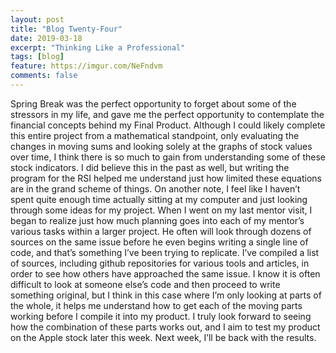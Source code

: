 ```yaml
---
layout: post
title: "Blog Twenty-Four"
date: 2019-03-18
excerpt: "Thinking Like a Professional"
tags: [blog]
feature: https://imgur.com/NeFndvm
comments: false
---
```


Spring Break was the perfect opportunity to forget about some of the stressors in my life, and gave me the perfect opportunity to contemplate the financial concepts behind my Final Product. Although I could likely complete this entire project from a mathematical standpoint, only evaluating the changes in moving sums and looking solely at the graphs of stock values over time, I think there is so much to gain from understanding some of these stock indicators. I did believe this in the past as well, but writing the program for the RSI helped me understand just how limited these equations are in the grand scheme of things. On another note, I feel like I haven’t spent quite enough time actually sitting at my computer and just looking through some ideas for my project. When I went on my last mentor visit, I began to realize just how much planning goes into each of my mentor’s various tasks within a larger project. He often will look through dozens of sources on the same issue before he even begins writing a single line of code, and that’s something I’ve been trying to replicate. I’ve compiled a list of sources, including github repositories for various tools and articles, in order to see how others have approached the same issue. I know it is often difficult to look at someone else’s code and then proceed to write something original, but I think in this case where I’m only looking at parts of the whole, it helps me understand how to get each of the moving parts working before I compile it into my product. I truly look forward to seeing how the combination of these parts works out, and I aim to test my product on the Apple stock later this week. Next week, I’ll be back with the results. 
